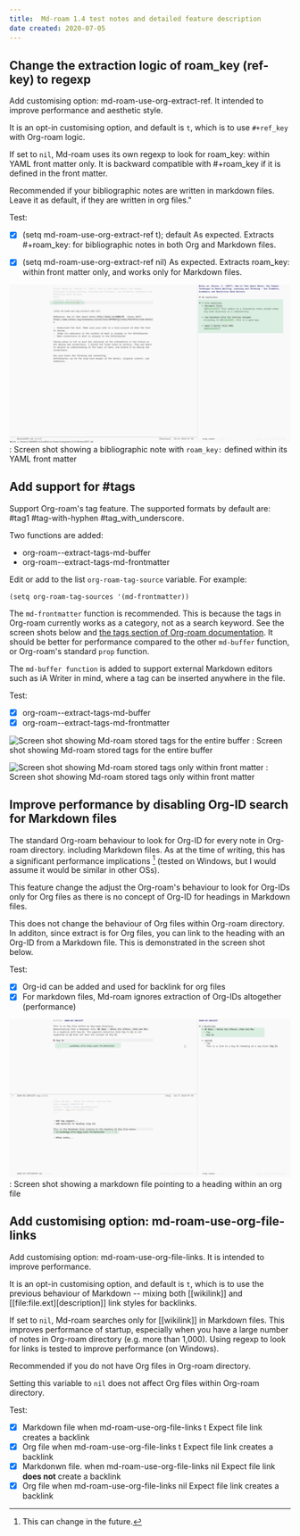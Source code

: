 ```yaml
---
title:  Md-roam 1.4 test notes and detailed feature description
date created: 2020-07-05
---
```


## Change the extraction logic of roam_key (ref-key) to regexp

Add customising option: md-roam-use-org-extract-ref.
It intended to improve performance and aesthetic style.

It is an opt-in customising option, and default is `t`, which is to use `#+ref_key` with Org-roam logic.

If set to `nil`, Md-roam uses its own regexp to look for roam_key: within YAML front matter only. It is backward compatible with #+roam_key if it is defined in the front matter.

Recommended if your bibliographic notes are written in markdown files.
Leave it as default, if they are written in org files."

Test:
- [x] (setq md-roam-use-org-extract-ref t); default
  As expected. Extracts #+roam_key: for bibliographic notes in both Org and Markdown files.
  
- [x] (setq md-roam-use-org-extract-ref nil)
  As expected. Extracts roam_key: within front matter only, and works only for Markdown files.

![Screen shot showing a bibliographic note with `roam_key:` defined within its YAML front matter](../images/2020-07-05_18-35-45.png)
: Screen shot showing a bibliographic note with `roam_key:` defined within its YAML front matter

## Add support for #tags

Support Org-roam's tag feature. 
The supported formats by default are: #tag1 #tag-with-hyphen #tag\_with\_underscore.

Two functions are added:

- org-roam--extract-tags-md-buffer
- org-roam--extract-tags-md-frontmatter

Edit or add to the list `org-roam-tag-source` variable. For example:

```
(setq org-roam-tag-sources '(md-frontmatter))
```

The `md-frontmatter` function is recommended. This is because the tags in Org-roam currently works as a category, not as a search keyword. See the screen shots below and [the tags section of Org-roam documentation](https://www.orgroam.com/manual/Tags.html#Tags). It should be better for performance compared to the other `md-buffer` function, or Org-roam's standard `prop` function.

The `md-buffer function` is added to support external Markdown editors such as iA Writer in mind, where a tag can be inserted anywhere in the file. 

Test:
- [x] org-roam--extract-tags-md-buffer
- [x] org-roam--extract-tags-md-frontmatter

![Screen shot showing Md-roam stored tags for the entire buffer](2020-07-04_16-14-58.png)
: Screen shot showing Md-roam stored tags for the entire buffer

![Screen shot showing Md-roam stored tags only within front matter](2020-07-05_16-01-14.png)
: Screen shot showing Md-roam stored tags only within front matter

## Improve performance by disabling Org-ID search for Markdown files

The standard Org-roam behaviour to look for Org-ID for every note in Org-roam directory. including Markdown files. As at the time of writing, this has a significant performance implications [^1] (tested on Windows, but I would assume it would be similar in other OSs). 

[^1]: This can change in the future.

This feature change the adjust the Org-roam's behaviour to look for Org-IDs only for Org files as there is no concept of Org-ID for headings in Markdown files. 

This does not change the behaviour of Org files within Org-roam directory. In additon, since extract is for Org files, you can link to the heading with an Org-ID from a Markdown file. This is demonstrated in the screen shot below.

Test:
- [x] Org-id can be added and used for backlink for org files
- [x] For markdown files, Md-roam ignores extraction of Org-IDs altogether (performance)

![Screen shot showing a markdown file pointing to a heading within an org file](../images/2020-07-05_18-17-45.png)
: Screen shot showing a markdown file pointing to a heading within an org file

## Add customising option: md-roam-use-org-file-links

Add customising option: md-roam-use-org-file-links.
It is intended to improve performance. 

It is an opt-in customising option, and default is `t`, which is to use the previous behaviour of Markdown -- mixing both [[wikilink]] and [[file:file.ext][description]] link styles for backlinks.

If set to `nil`, Md-roam searches only for [[wikilink]] in Markdown files. This improves performance of startup, especially when you have a large number of notes in Org-roam directory (e.g. more than 1,000). Using regexp to look for links is tested to improve performance (on Windows).

Recommended if you do not have Org files in Org-roam directory.

Setting this variable to `nil` does not affect Org files within Org-roam directory.

Test:
- [x] Markdown file when md-roam-use-org-file-links t
  Expect file link creates a backlink
- [x] Org file when md-roam-use-org-file-links t
  Expect file link creates a backlink
- [x] Markdonwn file. when md-roam-use-org-file-links nil
  Expect file link **does not** create a backlink
- [x]  Org file when md-roam-use-org-file-links nil
  Expect file link creates a backlink
